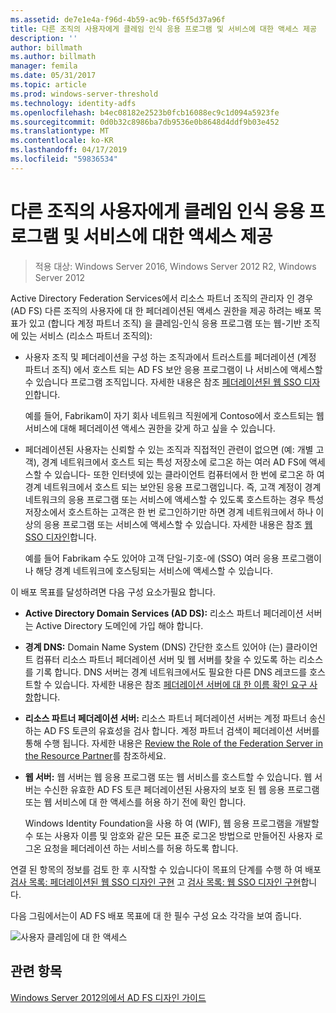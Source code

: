 ```yaml
---
ms.assetid: de7e1e4a-f96d-4b59-ac9b-f65f5d37a96f
title: 다른 조직의 사용자에게 클레임 인식 응용 프로그램 및 서비스에 대한 액세스 제공
description: ''
author: billmath
ms.author: billmath
manager: femila
ms.date: 05/31/2017
ms.topic: article
ms.prod: windows-server-threshold
ms.technology: identity-adfs
ms.openlocfilehash: b4ec08182e2523b0fcb16088ec9c1d094a5923fe
ms.sourcegitcommit: 0d0b32c8986ba7db9536e0b8648d4ddf9b03e452
ms.translationtype: MT
ms.contentlocale: ko-KR
ms.lasthandoff: 04/17/2019
ms.locfileid: "59836534"
---
```

# <a name="provide-users-in-another-organization-access-to-your-claims-aware-applications-and-services"></a>다른 조직의 사용자에게 클레임 인식 응용 프로그램 및 서비스에 대한 액세스 제공

>적용 대상: Windows Server 2016, Windows Server 2012 R2, Windows Server 2012

Active Directory Federation Services에서 리소스 파트너 조직의 관리자 인 경우 \(AD FS\) 다른 조직의 사용자에 대 한 페더레이션된 액세스 권한을 제공 하려는 배포 목표가 있고 \(합니다 계정 파트너 조직\) 을 클레임\-인식 응용 프로그램 또는 웹\-기반 조직에 있는 서비스 \(리소스 파트너 조직의\):  
  
-   사용자 조직 및 페더레이션을 구성 하는 조직과에서 트러스트를 페더레이션 \(계정 파트너 조직\) 에서 호스트 되는 AD FS 보안 응용 프로그램이 나 서비스에 액세스할 수 있습니다 프로그램 조직입니다. 자세한 내용은 참조 [페더레이션된 웹 SSO 디자인](Federated-Web-SSO-Design.md)합니다.  
  
    예를 들어, Fabrikam이 자기 회사 네트워크 직원에게 Contoso에서 호스트되는 웹 서비스에 대해 페더레이션 액세스 권한을 갖게 하고 싶을 수 있습니다.  
  
-   페더레이션된 사용자는 신뢰할 수 있는 조직과 직접적인 관련이 없으면 \(예: 개별 고객\), 경계 네트워크에서 호스트 되는 특성 저장소에 로그온 하는 여러 AD FS에 액세스할 수 있습니다\- 또한 인터넷에 있는 클라이언트 컴퓨터에서 한 번에 로그온 하 여 경계 네트워크에서 호스트 되는 보안된 응용 프로그램입니다. 즉, 고객 계정이 경계 네트워크의 응용 프로그램 또는 서비스에 액세스할 수 있도록 호스트하는 경우 특성 저장소에서 호스트하는 고객은 한 번 로그인하기만 하면 경계 네트워크에서 하나 이상의 응용 프로그램 또는 서비스에 액세스할 수 있습니다. 자세한 내용은 참조 [웹 SSO 디자인](Web-SSO-Design.md)합니다.  
  
    예를 들어 Fabrikam 수도 있어야 고객 단일\-기호\-에 \(SSO\) 여러 응용 프로그램이 나 해당 경계 네트워크에 호스팅되는 서비스에 액세스할 수 있습니다.  
  
이 배포 목표를 달성하려면 다음 구성 요소가필요 합니다.  
  
-   **Active Directory Domain Services \(AD DS\):** 리소스 파트너 페더레이션 서버는 Active Directory 도메인에 가입 해야 합니다.  
  
-   **경계 DNS:** Domain Name System \(DNS\) 간단한 호스트 있어야 \(는\) 클라이언트 컴퓨터 리소스 파트너 페더레이션 서버 및 웹 서버를 찾을 수 있도록 하는 리소스를 기록 합니다. DNS 서버는 경계 네트워크에서도 필요한 다른 DNS 레코드를 호스트할 수 있습니다. 자세한 내용은 참조 [페더레이션 서버에 대 한 이름 확인 요구 사항](Name-Resolution-Requirements-for-Federation-Servers.md)합니다.  
  
-   **리소스 파트너 페더레이션 서버:** 리소스 파트너 페더레이션 서버는 계정 파트너 송신 하는 AD FS 토큰의 유효성을 검사 합니다. 계정 파트너 검색이 페더레이션 서버를 통해 수행 됩니다. 자세한 내용은 [Review the Role of the Federation Server in the Resource Partner](Review-the-Role-of-the-Federation-Server-in-the-Resource-Partner.md)를 참조하세요.  
  
-   **웹 서버:** 웹 서버는 웹 응용 프로그램 또는 웹 서비스를 호스트할 수 있습니다. 웹 서버는 수신한 유효한 AD FS 토큰 페더레이션된 사용자의 보호 된 웹 응용 프로그램 또는 웹 서비스에 대 한 액세스를 허용 하기 전에 확인 합니다.  
  
    Windows Identity Foundation을 사용 하 여 \(WIF\), 웹 응용 프로그램을 개발할 수 또는 사용자 이름 및 암호와 같은 모든 표준 로그온 방법으로 만들어진 사용자 로그온 요청을 페더레이션 하는 서비스를 허용 하도록 합니다.  
  
연결 된 항목의 정보를 검토 한 후 시작할 수 있습니다이 목표의 단계를 수행 하 여 배포 [검사 목록: 페더레이션된 웹 SSO 디자인 구현](../../ad-fs/deployment/Checklist--Implementing-a-Federated-Web-SSO-Design.md) 고 [검사 목록: 웹 SSO 디자인 구현](../../ad-fs/deployment/Checklist--Implementing-a-Web-SSO-Design.md)합니다.  
  
다음 그림에서는이 AD FS 배포 목표에 대 한 필수 구성 요소 각각을 보여 줍니다.  
  
![사용자 클레임에 대 한 액세스](media/75358b16-2a6f-4e16-9cc4-b0e614480305.gif)  
  
## <a name="see-also"></a>관련 항목
[Windows Server 2012의에서 AD FS 디자인 가이드](AD-FS-Design-Guide-in-Windows-Server-2012.md)

